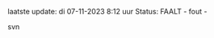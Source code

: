 laatste update: 
di 07-11-2023  8:12   uur 
Status: FAALT - fout - 
<div class="service R">svn</div>